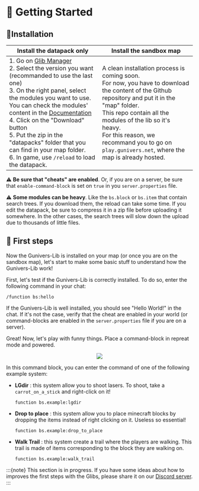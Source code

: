 # 👋 Getting Started

## 🔌Installation

| Install the datapack only | Install the sandbox map |
| --- | --- |
| 1. Go on [Glib Manager](http://bs.gunivers.net)<br>2. Select the version you want (recommanded to use the last one)<br>3. On the right panel, select the modules you want to use. You can check the modules' content in the [Documentation](https://glib-core.readthedocs.io)<br>4. Click on the "Download" button<br>5. Put the zip in the "datapacks" folder that you can find in your map folder.<br>6. In game, use `/reload` to load the datapack.| A clean installation process is coming soon.<br>For now, you have to download the content of the Github repository and put it in the "map" folder.<br>This repo contain all the modules of the lib so it's heavy.<br>For this reason, we recommand you to go on `play.gunivers.net`, where the map is already hosted. | 

⚠️ **Be sure that "cheats" are enabled**. Or, if you are on a server, be sure that `enable-command-block` is set on `true` in you `server.properties` file.

⚠️ **Some modules can be heavy**. Like the `bs.block` or `bs.item` that contain search trees. If you download them, the reload can take some time. If you edit the datapack, be sure to compress it in a zip file before uploading it somewhere. In the other cases, the search trees will slow down the upload due to thousands of little files.

## 👶 First steps

Now the Gunivers-Lib is installed on your map (or once you are on the sandbox map), let's start to make some basic stuff to understand how the Gunivers-Lib work!

First, let's test if the Gunivers-Lib is correctly installed. To do so, enter the following command in your chat:

```
/function bs:hello
```

If the Gunivers-Lib is well installed, you should see "Hello World!" in the chat. If it's not the case, verify that the cheat are enabled in your world (or command-blocks are enabled in the `server.properties` file if you are on a server).

Great! Now, let's play with funny things. Place a command-block in repreat mode and powered.

<div align="center">

![](https://gunivers.net/wp-content/uploads/2022/06/Command-block-repeat-1.png)

</div>

In this command block, you can enter the command of one of the following example system:

- **LGdir** : this system allow you to shoot lasers. To shoot, take a `carrot_on_a_stick` and right-click on it!
    ```
    function bs.example:lgdir
    ```
- **Drop to place** : this system allow you to place minecraft blocks by dropping the items instead of right clicking on it. Useless so essential!
    ```
    function bs.example:drop_to_place
    ```
- **Walk Trail** : this system create a trail where the players are walking. This trail is made of items corresponding to the block they are walking on.
    ```
    function bs.example:walk_trail
    ```


:::{note}
This section is in progress. If you have some ideas about how to improves the first steps with the Glibs, please share it on our [Discord server](https://discord.gg/E8qq6tN).
:::